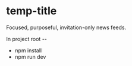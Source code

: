 # temp-title

Focused, purposeful, invitation-only news feeds.

In project root --

- npm install
- npm run dev